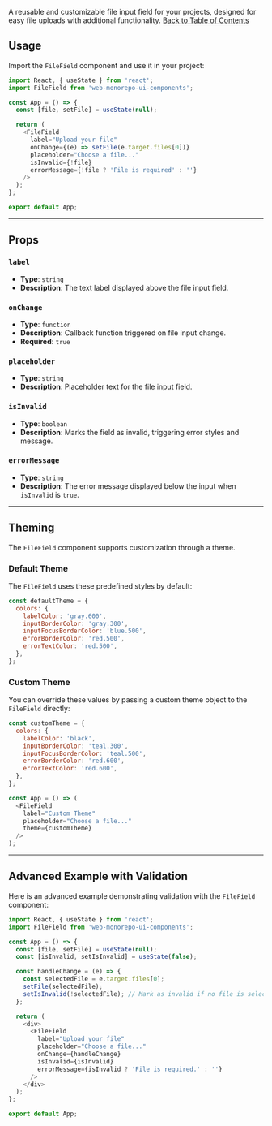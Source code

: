 
A reusable and customizable file input field for your projects, designed for easy file uploads with additional functionality.
[Back to Table of Contents](#table-of-contents)

## Usage

Import the `FileField` component and use it in your project:

```javascript
import React, { useState } from 'react';
import FileField from 'web-monorepo-ui-components';

const App = () => {
  const [file, setFile] = useState(null);

  return (
    <FileField
      label="Upload your file"
      onChange={(e) => setFile(e.target.files[0])}
      placeholder="Choose a file..."
      isInvalid={!file}
      errorMessage={!file ? 'File is required' : ''}
    />
  );
};

export default App;
```

---

## Props

### `label`

- **Type**: `string`
- **Description**: The text label displayed above the file input field.

### `onChange`

- **Type**: `function`
- **Description**: Callback function triggered on file input change.
- **Required**: `true`

### `placeholder`

- **Type**: `string`
- **Description**: Placeholder text for the file input field.

### `isInvalid`

- **Type**: `boolean`
- **Description**: Marks the field as invalid, triggering error styles and message.

### `errorMessage`

- **Type**: `string`
- **Description**: The error message displayed below the input when `isInvalid` is `true`.

---

## Theming

The `FileField` component supports customization through a theme.

### Default Theme

The `FileField` uses these predefined styles by default:

```javascript
const defaultTheme = {
  colors: {
    labelColor: 'gray.600',
    inputBorderColor: 'gray.300',
    inputFocusBorderColor: 'blue.500',
    errorBorderColor: 'red.500',
    errorTextColor: 'red.500',
  },
};
```

### Custom Theme

You can override these values by passing a custom theme object to the `FileField` directly:

```javascript
const customTheme = {
  colors: {
    labelColor: 'black',
    inputBorderColor: 'teal.300',
    inputFocusBorderColor: 'teal.500',
    errorBorderColor: 'red.600',
    errorTextColor: 'red.600',
  },
};

const App = () => (
  <FileField
    label="Custom Theme"
    placeholder="Choose a file..."
    theme={customTheme}
  />
);
```

---

## Advanced Example with Validation

Here is an advanced example demonstrating validation with the `FileField` component:

```javascript
import React, { useState } from 'react';
import FileField from 'web-monorepo-ui-components';

const App = () => {
  const [file, setFile] = useState(null);
  const [isInvalid, setIsInvalid] = useState(false);

  const handleChange = (e) => {
    const selectedFile = e.target.files[0];
    setFile(selectedFile);
    setIsInvalid(!selectedFile); // Mark as invalid if no file is selected
  };

  return (
    <div>
      <FileField
        label="Upload your file"
        placeholder="Choose a file..."
        onChange={handleChange}
        isInvalid={isInvalid}
        errorMessage={isInvalid ? 'File is required.' : ''}
      />
    </div>
  );
};

export default App;
```
